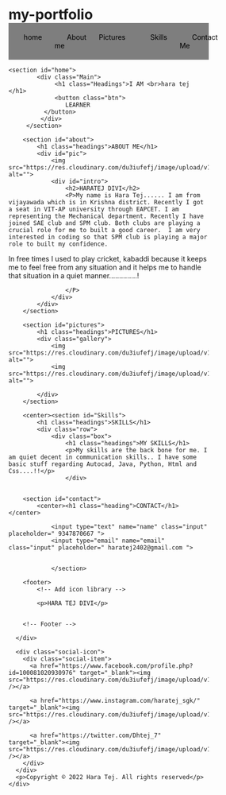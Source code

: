 # my-portfolio

<!DOCTYPE html>
<html lang="en">
<head>
    <meta charset="UTF-8">
    <meta name="viewport" content="width=device-width, initial-scale=1.0">
    <title>Document</title>
    <link rel="stylesheet" href="style.css">
    <link rel="stylesheet" media="screen and (max-width:530px)" href="phone.css">
</head>
<style>
    *{
        margin: 0;
        padding: 0;
        box-sizing: border-box;
    }
    html{
        scroll-behavior: smooth;
    }
    /*navbar */
    .navbar{
        display: flex;
        justify-content: center;
        align-items: center;
        background-color: rgb(0, 0,0,0.5);
        position: sticky;
        top: 0;
    }
    .navbar ul{
        display: flex;
        list-style: none;
        margin: 20px 0px;
    }
    .navbar ui li{
        font-family: century;
        font-size: 1.1rem;
        font-weight: bold;
        font-size: x-large;
    }
    .navbar ul li a{
        text-decoration:rgb(150, 15, 15);
        color:black;
        padding: 8px 25px;
        transition: all .5s ease;
    }
    .navbar ul li a:hover{
        background-color: rgb(255, 255, 255);
        color: black;
        box-shadow: 0 0 10px white;
    }

    /* Home section */
    #home{
        display: flex;
        flex-direction: column;
        background-color: none;
        height: 1000PX;
        justify-content:center;
        align-items:center;
        color:maroon;
        font-size: x-large;
    }
    #home::before{
        content: "";
        position: absolute;
        top: 0;
        right: 0;
        background:url('https://res.cloudinary.com/dsd8yegd2/image/upload/v1648454033/WhatsApp_Image_2022-03-28_at_1.19.13_PM_afrusn.jpg') no-repeat center center/cover;
        height: 1000px;
        width: 100%;
        z-index: -1;
        opacity: .8;
    }
    .main{
        display: flex;
        flex-direction: column;
        border: 1px solid white;
        align-items: center;
        position: absolute;
        top: 30%;
        right: 10%;
    }
    .headings{
        font-family: century;
        font-size: 3rem;
        text-align:center;
        margin: 40px 0px;
    }
    .btn{
        padding: 10x 35px;
        background-color: transparent;
        border: 1px solid white;
        color:black;
        outline: none;
        transition: .6s ease;
    }
    .btn:hover{
        cursor: pointer;
        background-color: white;
        color: black;
        box-shadow: 0 0 5px white,0 0 10px white,0 0 15px white;
        font-weight: bold;
    }

    /*About Selection */
    about{
        display: flex;
        flex-direction: column;
        box-sizing: border-box;
        padding: 20px;
        margin-bottom: 50px;
    }
    #pic{
        display: flex;
    }
    #pic img{
        width: 575px;
        height: 400px;
    }
    #intro{
        display: flex;
        flex-direction: column;
        text-align: justify;
        padding: 10px;
    }
    #intro h2{
        font-size: 2rem;
        margin-bottom: 20px;
    }

    /* Picture Section */
    #pictures{
        display: flex;
        flex-direction: column;
        background-color: rgba(0, 0, 0, 0.9);
        color: white;
        align-items: center;
        padding: 20px;

    }
    .gallery{
        display: flex;
        flex-wrap: wrap;
        justify-content: space-around;
        box-sizing: border-box;
    }
    .gallery img{
        width: 200px;
        height: 240px;
        margin: 10px;
    }

    /* Skills Section */
    #skills{
        display: flex;
        flex-direction: column-reverse;
        padding: 20px;
        align-items: center;
    }
    .row{
        display: flex;
    }
    .box{
        display: flex;
        flex-direction: column;
        width: 350px;
        height: 450px;
        border: 1px solid black;
        margin: 10px;
        align-items: center;
        text-align: justify;
        padding: 10px;
        border-radius: 15px;
        background: linear-gradient(to top, rgb(16, 15, 15) 50%, white 50%);
        background-size: 100% 200%;
        transition: all .8s;
    }
    .box:hover{
        background-position: left bottom;
        color: rgb(243, 243, 243);
        border: none;
        box-shadow: 0 0 20px rgb(3, 3, 3);
    }
    .box image{
        width: 80px;
        height: 80px;
        background-color: white;
        padding: 10px;
    }

    /* contact section */
    #contact{
        display: flex;
        flex-direction: column;
        box-sizing: border-box;
        background-color:black;
        color: white;
    }
    .form{
        display: flex;
        flex-direction: column;
        box-sizing: border-box;
        align-items: center;
        margin: 20px 0px;
    }
    .input{
        padding: 12px;
        margin: 15px;
        width: 30%;
        border:none;
        outline: none;
    }
    footer p {
        text-align: center;
    }

    .experience-area h1 {
        padding: 5%;
    }

    .site-footer
    {
        background-color:black;
        padding:45px 0 20px;
        font-size:15px;
        line-height:24px;
        color:#737373;
    }
    .site-footer hr
    {
        border-top-color:#bbb;
        opacity:0.5
    }
    .site-footer hr.small
    {
        margin:20px 0
    }
    .site-footer h6
    {
        color:#fff;
        font-size:16px;
        text-transform:uppercase;
        margin-top:5px;
        letter-spacing:2px
    }
    .site-footer a
    {
        color:#737373;
    }
    .site-footer a:hover
    {
        color:#3366cc;
        text-decoration:none;
    }
    .footer-links
    {
        padding-left:0;
        list-style:none
    }
    .footer-links li
    {
        display:block
    }
    .footer-links a
    {
        color:#737373
    }
    .footer-links a:active,.footer-links a:focus,.footer-links a:hover
    {
        color:#3366cc;
        text-decoration:none;
    }
    .footer-links.inline li
    {
        display:inline-block
    }
    .site-footer .social-icons
    {
        text-align:center
    }
    .site-footer .social-icons a
    {
        width:60px;
        height:52px;
        line-height:40px;
        border-radius:100%;
        background-color:#33353d
    }
    .copyright-text
    {
        margin:0
    }
    @media (max-width:991px)
    {
        .site-footer [class^=col-]
        {
        margin-bottom:30px
        }
    }
    @media (max-width:767px)
    {
        .site-footer
        {
        padding-bottom:0
        }
        .site-footer .copyright-text,.site-footer .social-icons
        {
        text-align:center
        }
    }
    .social-icons
    {
        padding-left:0;
        margin-bottom:0;
        list-style:none
    }
    .social-icons li
    {
        display:inline-block;
        margin-bottom:5px
    }
    .social-icons li.title
    {
        margin-right:15px;
        text-transform:uppercase;
        color:#96a2b2;
        font-weight:700;
        font-size:13px
    }
    .social-icons a{
        position:relative;
        background-color:#eceeef;
        color:#818a91;
        font-size:30px;
        display:inline-block;
        bottom: 20px;
        line-height:44px;
        width:30px;
        height:34px;
        text-align:center;
        margin-right:8px;
        border-radius:100%;
        -webkit-transition:all .2s linear;
        -o-transition:all .2s linear;
        transition:all .2s linear
    }
    .social-icons a:active,.social-icons a:focus,.social-icons a:hover
    {
        color:#fff;
        background-color:#29aafe
    }
    .social-icons.size-sm a
    {
        line-height:34px;
        height:24px;
        width:24px;
        font-size:12px
    }
    .social-icons a.facebook:hover
    {
        background-color:#3b5998
    }
    .social-icons a.twitter:hover
    {
        background-color:#00aced
    }
    .social-icons a.linkedin:hover
    {
        background-color:#007bb6
    }
    .social-icons a.dribbble:hover
    {
        background-color:#5a5758
    }
    @media (max-width:767px)
    {
        .social-icons li.title
        {
        display:block;
        margin-right:0;
        font-weight:600
        }
    }
</style>
<body>
    <nav class="navbar">
        <ul>
            <li><a href="#home">home</a></li>
            <li><a href="#about">About me</a></li>
            <li><a href="#pictures">Pictures</a></li>
            <li><a href="#Skills">Skills</a></li>
            <li><a href="#contact">Contact Me</a></li>
        </ul>
    </nav>

    <section id="home">
            <div class="Main">
                 <h1 class="Headings">I AM <br>hara tej </h1>
                 <button class="btn">
                    LEARNER
              </button>
             </div>
         </section> 

        <section id="about">
            <h1 class="headings">ABOUT ME</h1>
            <div id="pic">
                <img src="https://res.cloudinary.com/du3iufefj/image/upload/v1652637918/s/21BME7026_Photo_g9upvy.jpg" alt="">
                <div id="intro">
                    <h2>HARATEJ DIVI</h2>
                    <P>My name is Hara Tej...... I am from vijayawada which is in Krishna district. Recently I got a seat in VIT-AP university through EAPCET. I am representing the Mechanical department. Recently I have joined SAE club and SPM club. Both clubs are playing a crucial role for me to built a good career.  I am very interested in coding so that SPM club is playing a major role to built my confidence. 
In free times I used to play cricket, kabaddi because it keeps me to feel free from any situation and it helps me to handle that situation in a quiet manner..............!                  

                    </P>
                </div>
            </div>
        </section>

        <section id="pictures">
            <h1 class="headings">PICTURES</h1>
            <div class="gallery">
                <img src="https://res.cloudinary.com/du3iufefj/image/upload/v1652610103/my%20library/download_py0wnf.jpg" alt="">
                <img src="https://res.cloudinary.com/du3iufefj/image/upload/v1652610151/my%20library/download_tpuwwc.jpg" alt="">

            </div>
        </section>

        <center><section id="Skills">
            <h1 class="headings">SKILLS</h1>
            <div class="row">
                <div class="box">
                    <h1 class="headings">MY SKILLS</h1>
                    <p>My skills are the back bone for me. I am quiet decent in communication skills.. I have some basic stuff regarding Autocad, Java, Python, Html and Css....!!</p>
                    </div>
     

        <section id="contact">
            <center><h1 class="heading">CONTACT</h1></center>
            
                <input type="text" name="name" class="input" placeholder=" 9347870667 ">
                <input type="email" name="email" class="input" placeholder=" haratej2402@gmail.com ">

            
                </section>

        <footer>
            <!-- Add icon library -->
<link rel="stylesheet" href="https://cdnjs.cloudflare.com/ajax/libs/font-awesome/4.7.0/css/font-awesome.min.css">

<!-- Add font awesome icons -->


            <p>HARA TEJ DIVI</p>


        <!-- Footer -->
  <section id="footer">
    <div class="footer container">
      <div class="brand">

      </div>

      <div class="social-icon">
        <div class="social-item">
          <a href="https://www.facebook.com/profile.php?id=100081020930976" target="_blank"><img src="https://res.cloudinary.com/du3iufefj/image/upload/v1652683583/my%20library/download_1_vaq6cu.png" /></a>

          <a href="https://www.instagram.com/haratej_sgk/" target="_blank"><img src="https://res.cloudinary.com/du3iufefj/image/upload/v1652683574/my%20library/download_vezfql.png" /></a>

          <a href="https://twitter.com/Dhtej_7" target="_blank"><img src="https://res.cloudinary.com/du3iufefj/image/upload/v1652683583/my%20library/download_fmv2ys.jpg" /></a>
        </div>
      </div>
      <p>Copyright © 2022 Hara Tej. All rights reserved</p>
    </div>
  </section>
  <!-- End Footer -->
  <script src="./app.js"></script>
